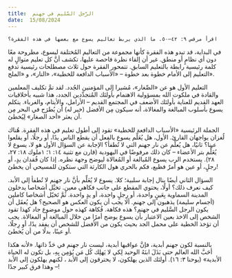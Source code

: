 ```yaml
---
title:  الرَّجل السَّليم في جهنم
date:  15/08/2024
---
```


`اقرأ مرقس ٩: ٤٢–٥٠. ما الذي يربط تعاليم يسوع مع بعضها في هذه الفقرة؟`

في البداية، قد تبدو هذه الفقرة كأنها مجموعة من التعاليم المُختلفة ليسوع، مطروحة معًا دون أي نظامٍ أو منطق. غير أن إلقاء نظرة فاحصة عليها، تكشف أنَّ كل تعليم متوالٍ له كلمة رئيسية رابطة بالتعليم السابق. تتمحور الفقرة حول ثلاث مصطلحات رئيسية تدفع التعليم إلى الأمام خطوة بعد خطوة – «الأسباب الدافعة للخطية»، «النار»، و «الملح».

التعليم الأول هو عن «الصِّغار»، مُشيرا إلى المؤمنين الجُدد. لقد تمَّ تكليف المعلمين والقادة في ملكوت الله بمسؤولية الاهتمام بأولئك المُتجدِّدين الجدد، هذا شبيه بأخلاقيات العهد القديم للعناية بأولئك الأضعف في المجتمع القديم – الأرامل، والأيتام، والغرباء. يتكلم يسوع بأسلوب المبالغة والمغالاة، أنه سيكون مِن الأفضل (خير له) أن يُطرَح في البحر مِن أن يعثر «أحد الصغار» لِيُخطئ.

الجملة الرئيسية «الأسباب الدافعة للخطية» تقود إلى أطول تعليم في هذه الفقرة. هُناك لُغزان يواجهان القارئ. الأول، هل يُعَلِّم يسوع بالفعل أن يقطع الناس يدًا، أو رجلًا، أو يقلعوا عينا؟ ثانيًا، هل يُعلِّم عن نار جهنم التي لا تُطفأ؟ الإجابة عن السؤال الأول هو لا، يسوع لا يُعَلِّم بتر الأعضاء – كان ذلك مرفوضًا في اليهودية (قارن مع تثنية ١٤: ١؛ ١ملوك ١٨: ٢٧، ٢٨). يستخدم الرب يسوع المُبالغة أو المُغالاة ليوضح وجهة نظره. إذا كان فُقدان يدٍ، أو رجلٍ، أو عين هو أمرٌ فظيع، فكم بالحري هول الكارثة التي ستكون للمسيحي أن يخطئ!

السؤال الثاني أيضًا ينال إجابة سلبية؛ كلا. يسوع لا يُعَلِّم بأنَّ نار جهنم لا تُطفأ إلى الأبد. كيف نعرف ذلك؟ أولًا، يحتوي المقطع على جانب فكاهي معين. تخيَّل أشخاصا يدخلون المدينة السماوية بِعَينٍ واحدة، أو رِجلٍ واحدة، أو يدٍ واحدة. ثُمَّ تَخيّل أشخاصا كاملين (أجسام سليمة) يذهبون إلى جهنم. ألا يجب أن يكون العكس هو الصحيح؟ هل يُعقَل أن يكون الرجل السَّليم في جهنم؟ هذه فكاهة. فُكاهة كهذه حول موضوع جاد كهذا تقود الشخص إلى الاخذ بعين الاعتبار بأن يسوع يوضح أمرًا من خلال المبالغة أو المغالاة. يجب أن تؤخذ الخطية على محمل الجد بحيث يكون من الأفضل للشخص أن يفقد يدًا، أو رِجلًا، أو عينًا، بدلًا من أن يُخطئ.

بالنسبة لكون جهنم أبدية، فإنَّ عواقبها أبدية، ليست نار جهنم في حَدِّ ذاتها. «لأنه هكذا أحَبَّ الله العالم حتى بَذَلَ ابنَهُ الوحيد لِكي لا يَهلِك كُل مَن يُؤمِن بِهِ، بل تكون له الحياة الأبدية» (يوحنا ٣: ١٦). أولئك الذين يهلكون، لا يحترقون إلى الأبد ، لكنهم يهلكون إلى الأبد – وهذا فرق كبير جدًا!